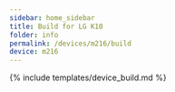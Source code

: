 ```yaml
---
sidebar: home_sidebar
title: Build for LG K10
folder: info
permalink: /devices/m216/build
device: m216
---
```

{% include templates/device_build.md %}
